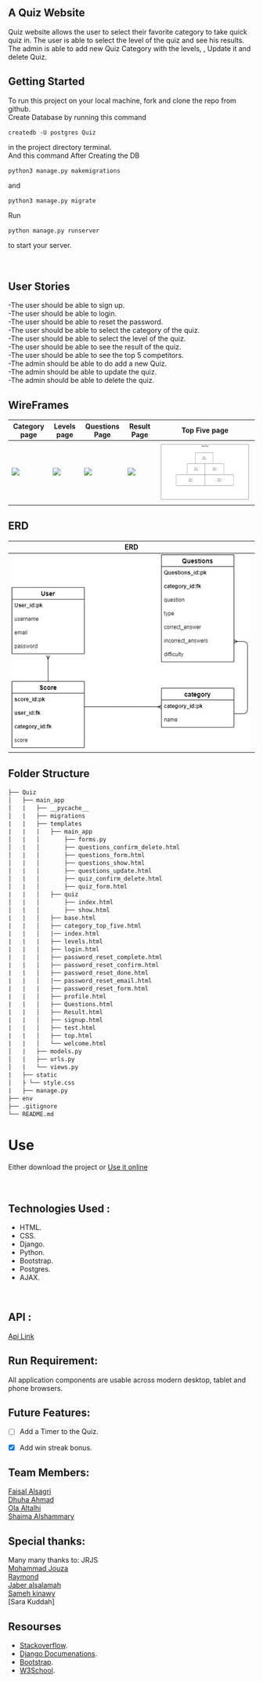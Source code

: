 ## A Quiz Website
Quiz website allows the user to select their favorite category to take quick quiz in. 
The user is able to select the level of the quiz and see his results.
The admin is able to add new Quiz Category with the levels, , Update it and delete Quiz.
<br>

## Getting Started
To run this project on your local machine, fork and clone the repo from github. <br>
Create Database by running this command 
```
createdb -U postgres Quiz
```
in the project directory terminal.<br>
And this command After Creating the DB
```
python3 manage.py makemigrations
``` 
and 
```
python3 manage.py migrate
```
Run 
```
python manage.py runserver
```
to start your server.<br>
<br><br>


## User Stories 
-The user should be able to sign up. <br>
-The user should be able to login. <br>
-The user should be able to reset the password.<br>
-The user should be able to select the category of the quiz.<br>
-The user should be able to select the level of the quiz.<br>
-The user should be able to see the result of the quiz.<br>
-The user should be able to see the top 5 competitors.<br>
-The admin should be able to do add a new Quiz.<br>
-The admin should be able to update the quiz.<br>
-The admin should be able to delete the quiz.<br>


## WireFrames
| Category page      | Levels page      | Questions Page      | Result Page      | Top Five page      
|------------|-------------|------------|-------------|------------
|<img src = "Images/categeory.jpeg" > | <img src = "Images/levels.jpeg" width="100%">| <img src = "Images/questions.jpeg" width="100%"> | <img src = "Images/result.jpeg" width="100%"> | <img src = "Images/Top Five.jpeg" width="100%">

## ERD 
| ERD        
|------------|
|<img src = "Images/ERD.jpg" height ="50%" width = "100%" >


## Folder Structure 
```
├── Quiz
│   ├── main_app
│   |   ├── __pycache__
│   |   ├── migrations
|   |   ├── templates
|   |   |   ├── main_app  
│   |   │       ├── forms.py
│   |   │       ├── questions_confirm_delete.html
│   |   │       ├── questions_form.html
│   |   │       ├── questions_show.html
│   |   │       ├── questions_update.html
│   |   │       ├── quiz_confirm_delete.html
│   |   │       ├── quiz_form.html           
|   |   │   ├── quiz    
│   |   │       ├── index.html
│   |   │       ├── show.html          
|   |   │   ├── base.html             
|   |   │   ├── category_top_five.html           
|   |   │   |── index.html
|   |   |   ├── levels.html            
|   |   │   ├── login.html             
|   |   │   ├── password_reset_complete.html             
|   |   │   ├── password_reset_confirm.html    
|   |   │   ├── password_reset_done.html   
|   |   │   |── password_reset_email.html
|   |   |   ├── password_reset_form.html           
|   |   │   ├── profile.html           
|   |   │   ├── Questions.html             
|   |   │   ├── Result.html      
|   |   │   ├── signup.html  
|   |   │   ├── test.html 
|   |   │   ├── top.html   
|   |   │   └── welcome.html
│   |   ├── models.py
│   |   ├── urls.py
│   |   └── views.py
|   ├── static
│   ├ └── style.css
|   ├── manage.py
├── env
├── .gitignore
└── README.md
```
# Use
Either download the project or [Use it online](https://brain-quizy.herokuapp.com/)
<br><br><br>

## Technologies Used :
- HTML.
- CSS.
- Django. 
- Python. 
- Bootstrap.
- Postgres.
- AJAX.

<br>

## API :
[Api Link](https://opentdb.com/api_config.php)

## Run Requirement:
All application components are usable across modern desktop, tablet and phone browsers.
<br>


## Future Features: 
- [ ] Add a Timer to the Quiz. 
- [x] Add win streak bonus. 
 


## Team Members:
[Faisal Alsagri](https://git.generalassemb.ly/faisalabdulaziz)\
[Dhuha Ahmad](https://git.generalassemb.ly/dhuhaahmad)\
[Ola Altalhi](https://git.generalassemb.ly/olaaltalhi)\
[Shaima Alshammary](https://git.generalassemb.ly/shaimacs)

## Special thanks:
Many many thanks to: JRJS\
[Mohammad Jouza](https://git.generalassemb.ly/MohammadJouza)\
[Raymond](https://git.generalassemb.ly/raymond)\
[Jaber alsalamah](https://git.generalassemb.ly/jaberalsalamah)\
[Sameh kinawy](https://git.generalassemb.ly/samehkinawy)\
[Sara Kuddah]


## Resourses 
- [Stackoverflow](https://stackoverflow.com/).
- [Django Documenations](https://docs.djangoproject.com/en/3.1/).
- [Bootstrap](https://getbootstrap.com/).
- [W3School](w3schools.com/).
